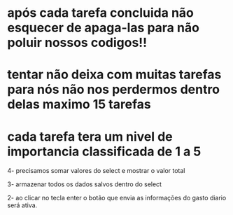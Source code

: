 # após cada tarefa concluida não esquecer de apaga-las para não poluir nossos codigos!!
# tentar não deixa com muitas tarefas para nós não nos perdermos dentro delas maximo 15 tarefas
# cada tarefa tera um nivel de importancia classificada de 1 a 5


4- precisamos somar valores do select e mostrar o valor total

3- armazenar todos os dados salvos dentro do select 

2- ao clicar no tecla enter o botão que envia as informações do gasto diario será ativa.




